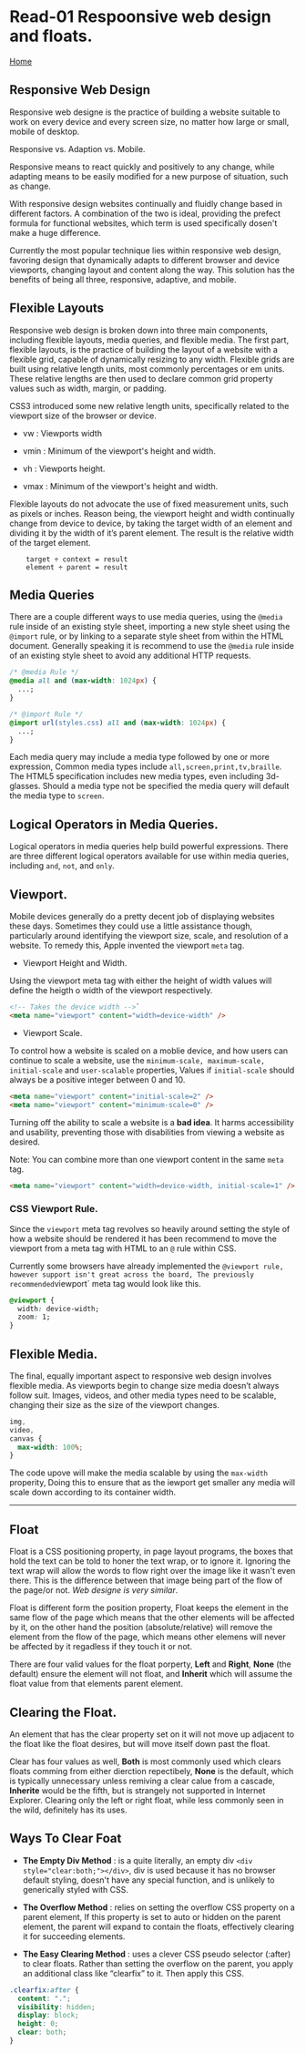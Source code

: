 # Read-01 Respoonsive web design and floats.

[Home](https://sayefdeen.github.io/reading-notes301/)

## Responsive Web Design

Responsive web designe is the practice of building a website suitable to work on every device and every screen size, no matter how large or small, mobile of desktop.

Responsive vs. Adaption vs. Mobile.

Responsive means to react quickly and positively to any change, while adapting means to be easily modified for a new purpose of situation, such as change.

With responsive design websites continually and fluidly change based in different factors. A combination of the two is ideal, providing the prefect formula for functional websites, which term is used specifically dosen't make a huge difference.

Currently the most popular technique lies within responsive web design, favoring design that dynamically adapts to different browser and device viewports, changing layout and content along the way. This solution has the benefits of being all three, responsive, adaptive, and mobile.

## Flexible Layouts

Responsive web design is broken down into three main components, including flexible layouts, media queries, and flexible media. The first part, flexible layouts, is the practice of building the layout of a website with a flexible grid, capable of dynamically resizing to any width. Flexible grids are built using relative length units, most commonly percentages or em units. These relative lengths are then used to declare common grid property values such as width, margin, or padding.

CSS3 introduced some new relative length units, specifically related to the viewport size of the browser or device.

- vw : Viewports width

- vmin : Minimum of the viewport's height and width.

- vh : Viewports height.

- vmax : Minimum of the viewport's height and width.

Flexible layouts do not advocate the use of fixed measurement units, such as pixels or inches. Reason being, the viewport height and width continually change from device to device, by taking the target width of an element and dividing it by the width of it’s parent element. The result is the relative width of the target element.

        target ÷ context = result
        element ÷ parent = result

## Media Queries

There are a couple different ways to use media queries, using the `@media` rule inside of an existing style sheet, importing a new style sheet using the `@import` rule, or by linking to a separate style sheet from within the HTML document. Generally speaking it is recommend to use the `@media` rule inside of an existing style sheet to avoid any additional HTTP requests.

```css
/* @media Rule */
@media all and (max-width: 1024px) {
  ...;
}

/* @import Rule */
@import url(styles.css) all and (max-width: 1024px) {
  ...;
}
```

Each media query may include a media type followed by one or more expression, Common media types include `all,screen,print,tv,braille`. The HTML5 specification includes new media types, even including 3d-glasses. Should a media type not be specified the media query will default the media type to `screen`.

## Logical Operators in Media Queries.

Logical operators in media queries help build powerful expressions. There are three different logical operators available for use within media queries, including `and`, `not`, and `only`.

## Viewport.

Mobile devices generally do a pretty decent job of displaying websites these days. Sometimes they could use a little assistance though, particularly around identifying the viewport size, scale, and resolution of a website. To remedy this, Apple invented the viewport `meta` tag.

- Viewport Height and Width.

Using the viewport meta tag with either the height of width values will define the heigth o width of the viewport respectively.

```html
<!-- Takes the device width -->`
<meta name="viewport" content="width=device-width" />
```

- Viewport Scale.

To control how a website is scaled on a moblie device, and how users can continue to scale a website, use the `minimum-scale, maximum-scale, initial-scale` and `user-scalable` properties, Values if `initial-scale` should always be a positive integer between 0 and 10.

```html
<meta name="viewport" content="initial-scale=2" />
<meta name="viewport" content="minimum-scale=0" />
```

Turning off the ability to scale a website is a **bad idea**. It harms accessibility and usability, preventing those with disabilities from viewing a website as desired.

Note: You can combine more than one viewport content in the same `meta` tag.

```html
<meta name="viewport" content="width=device-width, initial-scale=1" />
```

### CSS Viewport Rule.

Since the `viewport` meta tag revolves so heavily around setting the style of how a website should be rendered it has been recommend to move the viewport from a meta tag with HTML to an `@` rule within CSS.

Currently some browsers have already implemented the `@viewport rule, however support isn't great across the board, The previously recommended`viewport` meta tag would look like this.

```css
@viewport {
  width: device-width;
  zoom: 1;
}
```

## Flexible Media.

The final, equally important aspect to responsive web design involves flexible media. As viewports begin to change size media doesn’t always follow suit. Images, videos, and other media types need to be scalable, changing their size as the size of the viewport changes.

```css
img,
video,
canvas {
  max-width: 100%;
}
```

The code upove will make the media scalable by using the `max-width` properity, Doing this to ensure that as the iewport get smaller any media will scale down according to its container width.

---

## Float

Float is a CSS positioning property, in page layout programs, the boxes that hold the text can be told to honer the text wrap, or to ignore it. Ignoring the text wrap will allow the words to flow right over the image like it wasn't even there. This is the difference between that image being part of the flow of the page/or not. _Web designe is very similar_.

Float is different form the position property, Float keeps the element in the same flow of the page which means that the other elements will be affected by it, on the other hand the position (absolute/relative) will remove the element from the flow of the page, which means other elemens will never be affected by it regadless if they touch it or not.

There are four valid values for the float porperty, **Left** and **Right**, **None** (the default) ensure the element will not float, and **Inherit** which will assume the float value from that elements parent element.

## Clearing the Float.

An element that has the clear property set on it will not move up adjacent to the float like the float desires, but will move itself down past the float.

Clear has four values as well, **Both** is most commonly used which clears floats comming from either dierction repectibely, **None** is the default, which is typically unnecessary unless remiving a clear calue from a cascade, **Inherite** would be the fifth, but is strangely not supported in Internet Explorer. Clearing only the left or right float, while less commonly seen in the wild, definitely has its uses.

## Ways To Clear Foat

- **The Empty Div Method** : is a quite literally, an empty div `<div style="clear:both;"></div>`, div is used because it has no browser default styling, doesn't have any special function, and is unlikely to generically styled with CSS.

- **The Overflow Method** : relies on setting the overflow CSS property on a parent element, If this property is set to auto or hidden on the parent element, the parent will expand to contain the floats, effectively clearing it for succeeding elements.

- **The Easy Clearing Method** : uses a clever CSS pseudo selector (:after) to clear floats. Rather than setting the overflow on the parent, you apply an additional class like “clearfix” to it. Then apply this CSS.

```css
.clearfix:after {
  content: ".";
  visibility: hidden;
  display: block;
  height: 0;
  clear: both;
}
```
